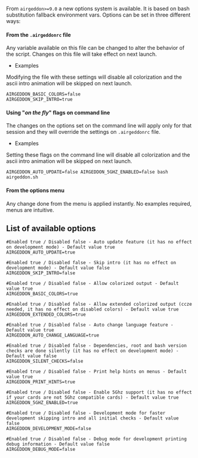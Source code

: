 From `airgeddon>=9.0` a new options system is available. It is based on bash substitution fallback environment vars. Options can be set in three different ways:

#### From the `.airgeddonrc` file

Any variable available on this file can be changed to alter the behavior of the script. Changes on this file will take effect on next launch.

 - Examples

Modifying the file with these settings will disable all colorization and the ascii intro animation will be skipped on next launch.
```
AIRGEDDON_BASIC_COLORS=false
AIRGEDDON_SKIP_INTRO=true
```

#### Using "_on the fly_" flags on command line

The changes on the options set on the command line will apply only for that session and they will override the settings on `.airgeddonrc` file.

 - Examples

Setting these flags on the command line will disable all colorization and the ascii intro animation will be skipped on next launch.
```
AIRGEDDON_AUTO_UPDATE=false AIRGEDDON_5GHZ_ENABLED=false bash airgeddon.sh
```
 
#### From the options menu

Any change done from the menu is applied instantly. No examples required, menus are intuitive.

## List of available options

```
#Enabled true / Disabled false - Auto update feature (it has no effect on development mode) - Default value true
AIRGEDDON_AUTO_UPDATE=true

#Enabled true / Disabled false - Skip intro (it has no effect on development mode) - Default value false
AIRGEDDON_SKIP_INTRO=false

#Enabled true / Disabled false - Allow colorized output - Default value true
AIRGEDDON_BASIC_COLORS=true

#Enabled true / Disabled false - Allow extended colorized output (ccze needed, it has no effect on disabled colors) - Default value true
AIRGEDDON_EXTENDED_COLORS=true

#Enabled true / Disabled false - Auto change language feature - Default value true
AIRGEDDON_AUTO_CHANGE_LANGUAGE=true

#Enabled true / Disabled false - Dependencies, root and bash version checks are done silently (it has no effect on development mode) - Default value false
AIRGEDDON_SILENT_CHECKS=false

#Enabled true / Disabled false - Print help hints on menus - Default value true
AIRGEDDON_PRINT_HINTS=true

#Enabled true / Disabled false - Enable 5Ghz support (it has no effect if your cards are not 5Ghz compatible cards) - Default value true
AIRGEDDON_5GHZ_ENABLED=true

#Enabled true / Disabled false - Development mode for faster development skipping intro and all initial checks - Default value false
AIRGEDDON_DEVELOPMENT_MODE=false

#Enabled true / Disabled false - Debug mode for development printing debug information - Default value false
AIRGEDDON_DEBUG_MODE=false
```